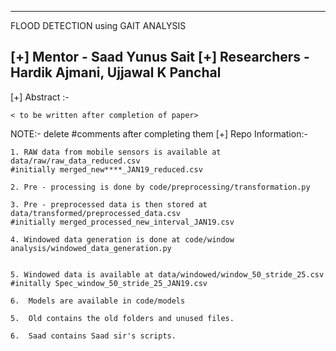 ---------------------------------------------
FLOOD DETECTION using GAIT ANALYSIS

[+] Mentor - Saad Yunus Sait
[+] Researchers - Hardik Ajmani, Ujjawal K Panchal
-----------------------------------------------

[+] Abstract :-

    < to be written after completion of paper>


NOTE:- delete #comments after completing them
[+] Repo Information:-

    1. RAW data from mobile sensors is available at data/raw/raw_data_reduced.csv  
    #initially merged_new****_JAN19_reduced.csv

    2. Pre - processing is done by code/preprocessing/transformation.py

    3. Pre - preprocessed data is then stored at data/transformed/preprocessed_data.csv
    #initially merged_processed_new_interval_JAN19.csv

    4. Windowed data generation is done at code/window analysis/windowed_data_generation.py


    5. Windowed data is available at data/windowed/window_50_stride_25.csv
    #initally Spec_window_50_stride_25_JAN19.csv
    
    6.  Models are available in code/models

    5.  Old contains the old folders and unused files.

    6.  Saad contains Saad sir's scripts.